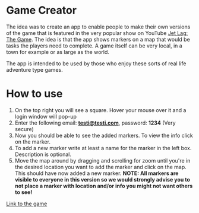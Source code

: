 # Game Creator

The idea was to create an app to enable people to make their own versions of the game that is featured in the very popular show on YouTube [Jet Lag: The Game](https://www.youtube.com/watch?v=LxLgmsmvXOE&list=PLB7ZcpBcwdC4SeH7qNw05wgU03HlRGiiS). The idea is that the app shows markers on a map that would be tasks the players need to complete. A game itself can be very local, in a town for example or as large as the world.

The app is intended to be used by those who enjoy these sorts of real life adventure type games.

# How to use
1. On the top right you will see a square. Hover your mouse over it and a login window will pop-up
2. Enter the following email: **testi@testi.com**, password: **1234** (Very secure)
3. Now you should be able to see the added markers. To view the info click on the marker.
4. To add a new marker write at least a name for the marker in the left box. Description is optional.
5. Move the map around by dragging and scrolling for zoom until you're in the desired location you want to add the marker and click on the map. This should have now added a new marker. **NOTE: All markers are visible to everyone in this version so we would strongly advise you to not place a marker with location and/or info you might not want others to see!**

[Link to the game](https://master--jocular-mandazi-1787dd.netlify.app/#/)
